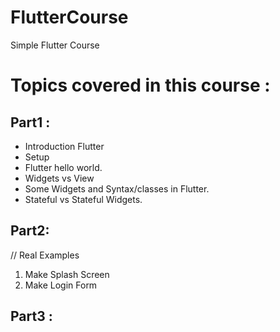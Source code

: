 # FlutterCourse
Simple Flutter Course
# Topics covered in this course :
## Part1 : 
- Introduction Flutter
- Setup
- Flutter hello world.
- Widgets vs View
- Some Widgets and Syntax/classes in Flutter.
- Stateful vs Stateful Widgets.
## Part2:
// Real Examples
1. Make Splash Screen
2. Make Login Form

## Part3 :
